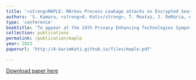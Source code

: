 ```yaml
---
title: '<strong>MAPLE: MArkov Process Leakage attacks on Encrypted Search</strong>'
authors: 'S. Kamara, <strong>A. Kati</strong>, T. Moataz, J. DeMaria, A. Park and A. Treiber'
type: 'conference'
booktitle: 'To appear at the 24th Privacy Enhancing Technologies Symposium (PETS 2024)'
collection: publications
permalink: /publication/maple
year: 2023
paperurl: 'http://A-karimKati.github.io/files/maple.pdf'

---
```


[Download paper here](http://A-karimKati.github.io/files/maple.pdf)
